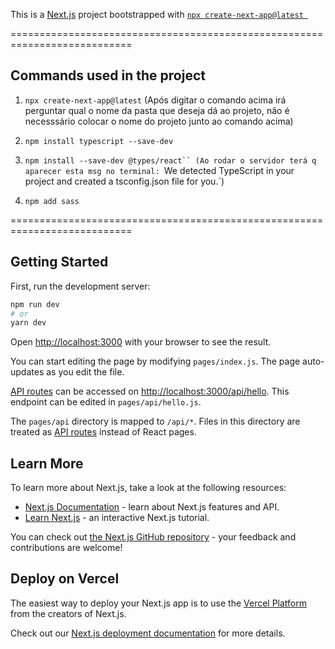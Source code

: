 This is a [Next.js](https://nextjs.org/) project bootstrapped with [`npx create-next-app@latest
`](https://nextjs.org/docs/getting-started) 

===========================================================================

## Commands used in the project

1. `npx create-next-app@latest`
(Após digitar o comando acima irá perguntar qual o nome da pasta que deseja dá ao projeto, não é necesssário colocar o nome do projeto junto ao comando acima)

2. `npm install typescript --save-dev`

3. `npm install --save-dev @types/react``
(Ao rodar o servidor terá q aparecer esta msg no terminal: `We detected TypeScript in your project and created a tsconfig.json file for you.`)

4. `npm add sass`

===========================================================================

## Getting Started

First, run the development server:

```bash
npm run dev
# or
yarn dev
```

Open [http://localhost:3000](http://localhost:3000) with your browser to see the result.

You can start editing the page by modifying `pages/index.js`. The page auto-updates as you edit the file.

[API routes](https://nextjs.org/docs/api-routes/introduction) can be accessed on [http://localhost:3000/api/hello](http://localhost:3000/api/hello). This endpoint can be edited in `pages/api/hello.js`.

The `pages/api` directory is mapped to `/api/*`. Files in this directory are treated as [API routes](https://nextjs.org/docs/api-routes/introduction) instead of React pages.

## Learn More

To learn more about Next.js, take a look at the following resources:

- [Next.js Documentation](https://nextjs.org/docs) - learn about Next.js features and API.
- [Learn Next.js](https://nextjs.org/learn) - an interactive Next.js tutorial.

You can check out [the Next.js GitHub repository](https://github.com/vercel/next.js/) - your feedback and contributions are welcome!

## Deploy on Vercel 


The easiest way to deploy your Next.js app is to use the [Vercel Platform](https://vercel.com/new?utm_medium=default-template&filter=next.js&utm_source=create-next-app&utm_campaign=create-next-app-readme) from the creators of Next.js.

Check out our [Next.js deployment documentation](https://nextjs.org/docs/deployment) for more details.

